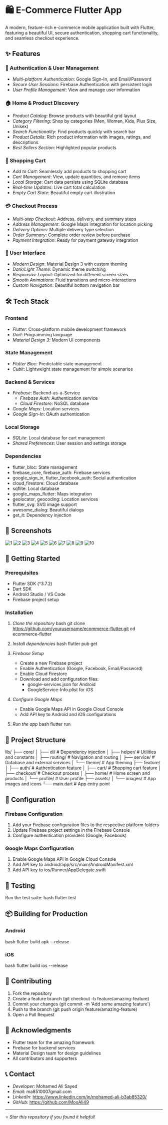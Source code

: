 # 🛍 E-Commerce Flutter App

A modern, feature-rich e-commerce mobile application built with Flutter, featuring a beautiful UI, secure authentication, shopping cart functionality, and seamless checkout experience.

## ✨ Features

### 🔐 Authentication & User Management
- *Multi-platform Authentication*: Google Sign-In, and Email/Password
- *Secure User Sessions*: Firebase Authentication with persistent login
- *User Profile Management*: View and manage user information

### 🏠 Home & Product Discovery
- *Product Catalog*: Browse products with beautiful grid layout
- *Category Filtering*: Shop by categories (Men, Women, Kids, Plus Size, Unisex)
- *Search Functionality*: Find products quickly with search bar
- *Product Details*: Rich product information with images, ratings, and descriptions
- *Best Sellers Section*: Highlighted popular products

### 🛒 Shopping Cart
- *Add to Cart*: Seamlessly add products to shopping cart
- *Cart Management*: View, update quantities, and remove items
- *Local Storage*: Cart data persists using SQLite database
- *Real-time Updates*: Live cart total calculation
- *Empty Cart State*: Beautiful empty cart illustration

### 💳 Checkout Process
- *Multi-step Checkout*: Address, delivery, and summary steps
- *Address Management*: Google Maps integration for location picking
- *Delivery Options*: Multiple delivery type selection
- *Order Summary*: Complete order review before purchase
- *Payment Integration*: Ready for payment gateway integration

### 🎨 User Interface
- *Modern Design*: Material Design 3 with custom theming
- *Dark/Light Theme*: Dynamic theme switching
- *Responsive Layout*: Optimized for different screen sizes
- *Smooth Animations*: Fluid transitions and micro-interactions
- *Custom Navigation*: Beautiful bottom navigation bar

## 🛠 Tech Stack

### Frontend
- *Flutter*: Cross-platform mobile development framework
- *Dart*: Programming language
- *Material Design 3*: Modern UI components

### State Management
- *Flutter Bloc*: Predictable state management
- *Cubit*: Lightweight state management for simple scenarios

### Backend & Services
- *Firebase*: Backend-as-a-Service
  - *Firebase Auth*: Authentication service
  - *Cloud Firestore*: NoSQL database
- *Google Maps*: Location services
- *Google Sign-In*: OAuth authentication

### Local Storage
- *SQLite*: Local database for cart management
- *Shared Preferences*: User session and settings storage

### Dependencies
- flutter_bloc: State management
- firebase_core, firebase_auth: Firebase services
- google_sign_in, flutter_facebook_auth: Social authentication
- cloud_firestore: Cloud database
- sqflite: Local database
- google_maps_flutter: Maps integration
- geolocator, geocoding: Location services
- flutter_svg: SVG image support
- awesome_dialog: Beautiful dialogs
- get_it: Dependency injection

## 📱 Screenshots
![1](https://github.com/user-attachments/assets/38a90eed-3bb2-483e-9638-23cccc9be03e)
![2](https://github.com/user-attachments/assets/2a2ea779-fcb5-4ad1-b7aa-163bb205633e)
![3](https://github.com/user-attachments/assets/91c4cc09-5aa2-4b30-89e1-77fa989736d9)
![4](https://github.com/user-attachments/assets/45ef1ebe-2aa3-4909-b108-619b72b96796)
![5](https://github.com/user-attachments/assets/18df462f-03eb-4bdc-b0da-ddbccf8c71ef)
![6](https://github.com/user-attachments/assets/b5b575f1-7325-490b-b6fe-723093088e86)
![7](https://github.com/user-attachments/assets/c423b6c1-93d3-4897-a090-3655d844b346)
![8](https://github.com/user-attachments/assets/f7984df5-5f28-4451-b2de-f461cf74e7e0)
![9](https://github.com/user-attachments/assets/c7e434f4-c257-4266-a87d-be3b116d5964)
![10](https://github.com/user-attachments/assets/6b6719da-fddd-446c-9ad1-c7565bcbbaee)

## 🚀 Getting Started

### Prerequisites
- Flutter SDK (^3.7.2)
- Dart SDK
- Android Studio / VS Code
- Firebase project setup

### Installation

1. *Clone the repository*
   bash
   git clone https://github.com/yourusername/ecommerce-flutter.git
   cd ecommerce-flutter
   

2. *Install dependencies*
   bash
   flutter pub get
   

3. *Firebase Setup*
   - Create a new Firebase project
   - Enable Authentication (Google, Facebook, Email/Password)
   - Enable Cloud Firestore
   - Download and add configuration files:
     - google-services.json for Android
     - GoogleService-Info.plist for iOS

4. *Configure Google Maps*
   - Enable Google Maps API in Google Cloud Console
   - Add API key to Android and iOS configurations

5. *Run the app*
   bash
   flutter run
   

## 📁 Project Structure


lib/
├── core/
│   ├── di/                 # Dependency injection
│   ├── helper/             # Utilities and constants
│   ├── routing/            # Navigation and routing
│   ├── service/            # Database and external services
│   └── theme/              # App theming
├── feature/
│   ├── auth/               # Authentication feature
│   ├── cart/               # Shopping cart feature
│   ├── checkout/           # Checkout process
│   ├── home/               # Home screen and products
│   └── profile/            # User profile
├── assets/
│   └── images/             # App images and icons
└── main.dart               # App entry point


## 🔧 Configuration

### Firebase Configuration
1. Add your Firebase configuration files to the respective platform folders
2. Update Firebase project settings in the Firebase Console
3. Configure authentication providers (Google, Facebook)

### Google Maps Configuration
1. Enable Google Maps API in Google Cloud Console
2. Add API key to android/app/src/main/AndroidManifest.xml
3. Add API key to ios/Runner/AppDelegate.swift

## 🧪 Testing

Run the test suite:
bash
flutter test


## 📦 Building for Production

### Android
bash
flutter build apk --release


### iOS
bash
flutter build ios --release


## 🤝 Contributing

1. Fork the repository
2. Create a feature branch (git checkout -b feature/amazing-feature)
3. Commit your changes (git commit -m 'Add some amazing feature')
4. Push to the branch (git push origin feature/amazing-feature)
5. Open a Pull Request


## 🙏 Acknowledgments

- Flutter team for the amazing framework
- Firebase for backend services
- Material Design team for design guidelines
- All contributors and supporters

## 📞 Contact

- *Developer*: Mohamed Ali Sayed
- *Email*: ma8510007gmail.com
- *LinkedIn*: https://www.linkedin.com/in/mohamed-ali-b3ab85320/
- *GitHub*: https://github.com/MooAli49

---

⭐ *Star this repository if you found it helpful!*
